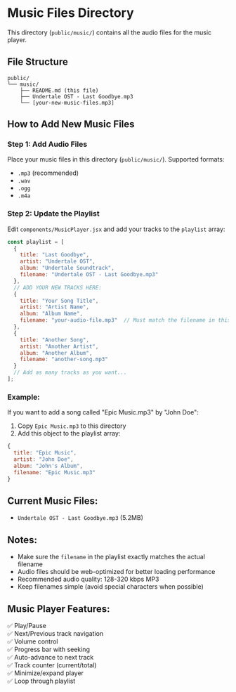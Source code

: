 # Music Files Directory

This directory (`public/music/`) contains all the audio files for the music player.

## File Structure
```
public/
└── music/
    ├── README.md (this file)
    ├── Undertale OST - Last Goodbye.mp3
    └── [your-new-music-files.mp3]
```

## How to Add New Music Files

### Step 1: Add Audio Files
Place your music files in this directory (`public/music/`). Supported formats:
- `.mp3` (recommended)
- `.wav` 
- `.ogg`
- `.m4a`

### Step 2: Update the Playlist
Edit `components/MusicPlayer.jsx` and add your tracks to the `playlist` array:

```javascript
const playlist = [
  {
    title: "Last Goodbye",
    artist: "Undertale OST", 
    album: "Undertale Soundtrack",
    filename: "Undertale OST - Last Goodbye.mp3"
  },
  // ADD YOUR NEW TRACKS HERE:
  {
    title: "Your Song Title",
    artist: "Artist Name",
    album: "Album Name", 
    filename: "your-audio-file.mp3"  // Must match the filename in this directory
  },
  {
    title: "Another Song",
    artist: "Another Artist",
    album: "Another Album",
    filename: "another-song.mp3"
  }
  // Add as many tracks as you want...
];
```

### Example:
If you want to add a song called "Epic Music.mp3" by "John Doe":

1. Copy `Epic Music.mp3` to this directory
2. Add this object to the playlist array:
```javascript
{
  title: "Epic Music",
  artist: "John Doe", 
  album: "John's Album",
  filename: "Epic Music.mp3"
}
```

## Current Music Files:
- `Undertale OST - Last Goodbye.mp3` (5.2MB)

## Notes:
- Make sure the `filename` in the playlist exactly matches the actual filename
- Audio files should be web-optimized for better loading performance
- Recommended audio quality: 128-320 kbps MP3
- Keep filenames simple (avoid special characters when possible)

## Music Player Features:
✅ Play/Pause  
✅ Next/Previous track navigation  
✅ Volume control  
✅ Progress bar with seeking  
✅ Auto-advance to next track  
✅ Track counter (current/total)  
✅ Minimize/expand player  
✅ Loop through playlist  
